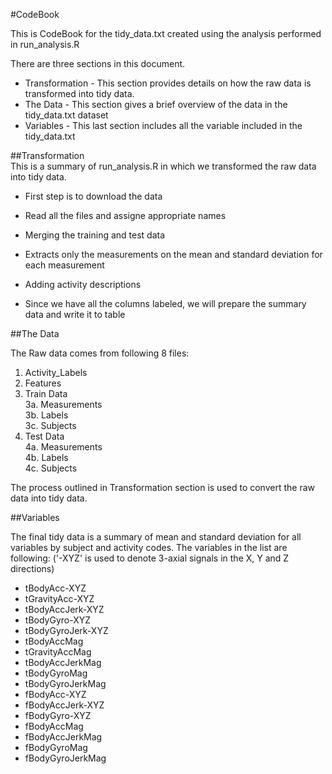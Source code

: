#CodeBook

This is CodeBook for the tidy_data.txt created using the analysis performed in run_analysis.R  

There are three sections in this document.  

* Transformation - This section provides details on how the raw data is transformed into tidy data.
* The Data - This section gives a brief overview of the data in the tidy_data.txt dataset
* Variables - This last section includes all the variable included in the tidy_data.txt


##Transformation  
This is a summary of run_analysis.R in which we transformed the raw data into tidy data.

* First step is to download the data

* Read all the files and assigne appropriate names

* Merging the training and test data

* Extracts only the measurements on the mean and standard deviation for each measurement

* Adding activity descriptions

* Since we have all the columns labeled, we will prepare the summary data and write it to table


##The Data  

The Raw data comes from following 8 files:

1. Activity_Labels
2. Features
3. Train Data  
  3a. Measurements  
  3b. Labels  
  3c. Subjects  
4. Test Data  
  4a. Measurements  
  4b. Labels  
  4c. Subjects  

The process outlined in Transformation section is used to convert the raw data into tidy data.

##Variables 

The final tidy data is a summary of mean and standard deviation for all variables by subject and activity codes. The variables in the list are following: ('-XYZ' is used to denote 3-axial signals in the X, Y and Z directions)

- tBodyAcc-XYZ
- tGravityAcc-XYZ
- tBodyAccJerk-XYZ
- tBodyGyro-XYZ
- tBodyGyroJerk-XYZ
- tBodyAccMag
- tGravityAccMag
- tBodyAccJerkMag
- tBodyGyroMag
- tBodyGyroJerkMag
- fBodyAcc-XYZ
- fBodyAccJerk-XYZ
- fBodyGyro-XYZ
- fBodyAccMag
- fBodyAccJerkMag
- fBodyGyroMag
- fBodyGyroJerkMag


